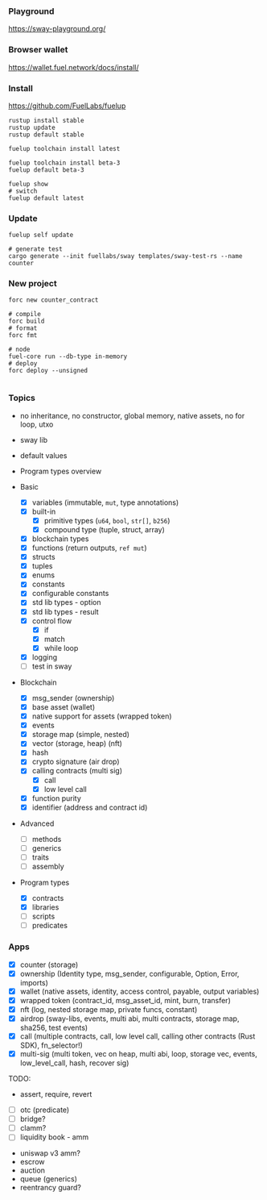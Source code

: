 ### Playground

https://sway-playground.org/

### Browser wallet

https://wallet.fuel.network/docs/install/

### Install

https://github.com/FuelLabs/fuelup

```shell
rustup install stable
rustup update
rustup default stable

fuelup toolchain install latest

fuelup toolchain install beta-3
fuelup default beta-3

fuelup show
# switch
fuelup default latest
```

### Update

```shell
fuelup self update

# generate test
cargo generate --init fuellabs/sway templates/sway-test-rs --name counter

```

### New project

```shell
forc new counter_contract

# compile
forc build
# format
forc fmt

# node
fuel-core run --db-type in-memory
# deploy
forc deploy --unsigned


```

### Topics

-   no inheritance, no constructor, global memory, native assets, no for loop, utxo
-   sway lib
-   default values

-   Program types overview

-   Basic

    -   [x] variables (immutable, `mut`, type annotations)
    -   [x] built-in
        -   [x] primitive types (`u64`, `bool`, `str[]`, `b256`)
        -   [x] compound type (tuple, struct, array)
    -   [x] blockchain types
    -   [x] functions (return outputs, `ref mut`)
    -   [x] structs
    -   [x] tuples
    -   [x] enums
    -   [x] constants
    -   [x] configurable constants
    -   [x] std lib types - option
    -   [x] std lib types - result
    -   [x] control flow
        -   [x] if
        -   [x] match
        -   [x] while loop
    -   [x] logging
    -   [ ] test in sway

-   Blockchain

    -   [x] msg_sender (ownership)
    -   [x] base asset (wallet)
    -   [x] native support for assets (wrapped token)
    -   [x] events
    -   [x] storage map (simple, nested)
    -   [x] vector (storage, heap) (nft)
    -   [x] hash
    -   [x] crypto signature (air drop)
    -   [x] calling contracts (multi sig)
        -   [x] call
        -   [x] low level call
    -   [x] function purity
    -   [x] identifier (address and contract id)

-   Advanced

    -   [ ] methods
    -   [ ] generics
    -   [ ] traits
    -   [ ] assembly

-   Program types
    -   [x] contracts
    -   [x] libraries
    -   [ ] scripts
    -   [ ] predicates

### Apps

-   [x] counter (storage)
-   [x] ownership (Identity type, msg_sender, configurable, Option, Error, imports)
-   [x] wallet (native assets, identity, access control, payable, output variables)
-   [x] wrapped token (contract_id, msg_asset_id, mint, burn, transfer)
-   [x] nft (log, nested storage map, private funcs, constant)
-   [x] airdrop (sway-libs, events, multi abi, multi contracts, storage map, sha256, test events)
-   [x] call (multiple contracts, call, low level call, calling other contracts (Rust SDK), fn_selector!)
-   [x] multi-sig (multi token, vec on heap, multi abi, loop, storage vec, events, low_level_call, hash, recover sig)

TODO:

-   assert, require, revert
-   [ ] otc (predicate)
-   [ ] bridge?
-   [ ] clamm?
-   [ ] liquidity book - amm
-   uniswap v3 amm?
-   escrow
-   auction
-   queue (generics)
-   reentrancy guard?
